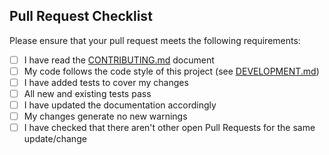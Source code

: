 ## Pull Request Checklist

Please ensure that your pull request meets the following requirements:

- [ ] I have read the [CONTRIBUTING.md](docs/CONTRIBUTING.md) document
- [ ] My code follows the code style of this project (see [DEVELOPMENT.md](docs/DEVELOPMENT.md))
- [ ] I have added tests to cover my changes
- [ ] All new and existing tests pass
- [ ] I have updated the documentation accordingly
- [ ] My changes generate no new warnings
- [ ] I have checked that there aren't other open Pull Requests for the same update/change